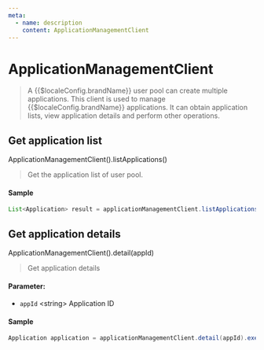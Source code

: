 ```yaml
---
meta:
  - name: description
    content: ApplicationManagementClient
---
```


# ApplicationManagementClient

<LastUpdated/>


> A {{$localeConfig.brandName}} user pool can create multiple applications. This client is used to manage {{$localeConfig.brandName}} applications. It can obtain application lists, view application details and perform other operations.

## Get application list

ApplicationManagementClient().listApplications()

> Get the application list of user pool.

#### Sample

```java
List<Application> result = applicationManagementClient.listApplications().execute();
```

## Get application details

ApplicationManagementClient().detail(appId)

> Get application details

#### Parameter:

- `appId` \<string\> Application ID

#### Sample

```java
Application application = applicationManagementClient.detail(appId).execute();
```
